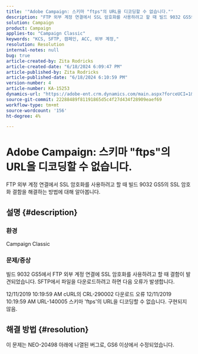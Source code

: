 ```yaml
---
title: '"Adobe Campaign: 스키마 "ftps"의 URL을 디코딩할 수 없습니다."'
description: "FTP 외부 계정 연결에서 SSL 암호화를 사용하려고 할 때 빌드 9032 GS5의 SSL 암호화 결함을 해결하는 방법에 대해 알아봅니다."
solution: Campaign
product: Campaign
applies-to: "Campaign Classic"
keywords: "KCS, SFTP, 캠페인, ACC, 외부 계정,"
resolution: Resolution
internal-notes: null
bug: true
article-created-by: Zita Rodricks
article-created-date: "6/18/2024 6:09:47 PM"
article-published-by: Zita Rodricks
article-published-date: "6/18/2024 6:10:59 PM"
version-number: 4
article-number: KA-15253
dynamics-url: "https://adobe-ent.crm.dynamics.com/main.aspx?forceUCI=1&pagetype=entityrecord&etn=knowledgearticle&id=e197fced-9d2d-ef11-840a-002248084fbb"
source-git-commit: 22288489f81191865d5c4f27d434f28909eaef69
workflow-type: tm+mt
source-wordcount: '156'
ht-degree: 4%

---
```


# Adobe Campaign: 스키마 &quot;ftps&quot;의 URL을 디코딩할 수 없습니다.


FTP 외부 계정 연결에서 SSL 암호화를 사용하려고 할 때 빌드 9032 GS5의 SSL 암호화 결함을 해결하는 방법에 대해 알아봅니다.

## 설명 {#description}


### <b>환경</b>

Campaign Classic



### <b>문제/증상</b>

빌드 9032 GS5에서 FTP 외부 계정 연결에 SSL 암호화를 사용하려고 할 때 결함이 발견되었습니다. SFTP에서 파일을 다운로드하려고 하면 다음 오류가 발생합니다.

12/11/2019 10:19:59 AM cURL의 CRL-290002 다운로드 오류 12/11/2019 10:19:59 AM URL-140005 스키마 &#39;ftps&#39;의 URL을 디코딩할 수 없습니다. 구현되지 않음.




## 해결 방법 {#resolution}


이 문제는 NEO-20498 아래에 나열된 버그로, GS6 이상에서 수정되었습니다.

